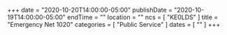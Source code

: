 +++
date = "2020-10-20T14:00:00-05:00"
publishDate = "2020-10-19T14:00:00-05:00"
endTime = ""
location = ""
ncs = [ "KE0LDS" ]
title = "Emergency Net 1020"
categories = [ "Public Service" ]
dates = [ "" ]
+++
